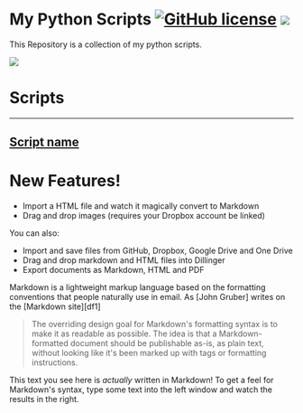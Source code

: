 # My Python Scripts [![GitHub license](https://img.shields.io/github/license/irotect/My-Python-scripts.svg?style=plastic)](https://github.com/irotect/My-Python-Scripts/blob/master/LICENSE) ![](https://img.shields.io/github/repo-size/irotect/My-Python-Scripts.svg)

This Repository is a collection of my python scripts.

![](https://img.shields.io/github/size/irotect/My-Python-Scripts/LICENSE.svg)

# Scripts
---
## [Script name]()








# New Features!

  - Import a HTML file and watch it magically convert to Markdown
  - Drag and drop images (requires your Dropbox account be linked)


You can also:
  - Import and save files from GitHub, Dropbox, Google Drive and One Drive
  - Drag and drop markdown and HTML files into Dillinger
  - Export documents as Markdown, HTML and PDF

Markdown is a lightweight markup language based on the formatting conventions that people naturally use in email.  As [John Gruber] writes on the [Markdown site][df1]

> The overriding design goal for Markdown's
> formatting syntax is to make it as readable
> as possible. The idea is that a
> Markdown-formatted document should be
> publishable as-is, as plain text, without
> looking like it's been marked up with tags
> or formatting instructions.

This text you see here is *actually* written in Markdown! To get a feel for Markdown's syntax, type some text into the left window and watch the results in the right.
